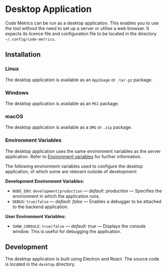 # Desktop Application

Code Metrics can be run as a desktop application. This enables you to use the tool without the need to set up a server or utilise a web browser.
It expects its licence file and configuration file to be located in the directory `~/.config/code-metrics`.

## Installation

### Linux

The desktop application is available as an `AppImage` or `.tar.gz` package.

### Windows

The desktop application is available as an `MSI` package.

### macOS

The desktop application is available as a `DMG` or `.zip` package.

### Environment Variables

The desktop application uses the same environment variables as the server application. Refer to [Environment variables](./env_vars.md) for further information.

The following environment variables used to configure the desktop application, of which some are relevant outside of development:

**Development Environment Variables:**
- `NODE_ENV`: `development|production` — *default: production* — Specifies the environment in which the application runs.
- `DEBUG`: `true|false` — *default: false* — Enables a debugger to be attached to the backend application.

**User Environment Variables:**
- `SHOW_CONSOLE`: `true|false` — *default: true* — Displays the console window. This is useful for debugging the application.

## Development

The desktop application is built using Electron and React. The source code is located in the `desktop` directory.
